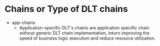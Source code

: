 # Chains or Type of DLT chains

- app-chains
  - Application-specific DLT's chains are application specific chain without generic DLT chain implementation, inturn improving the speed of business logic execution and reduce resource utilization.